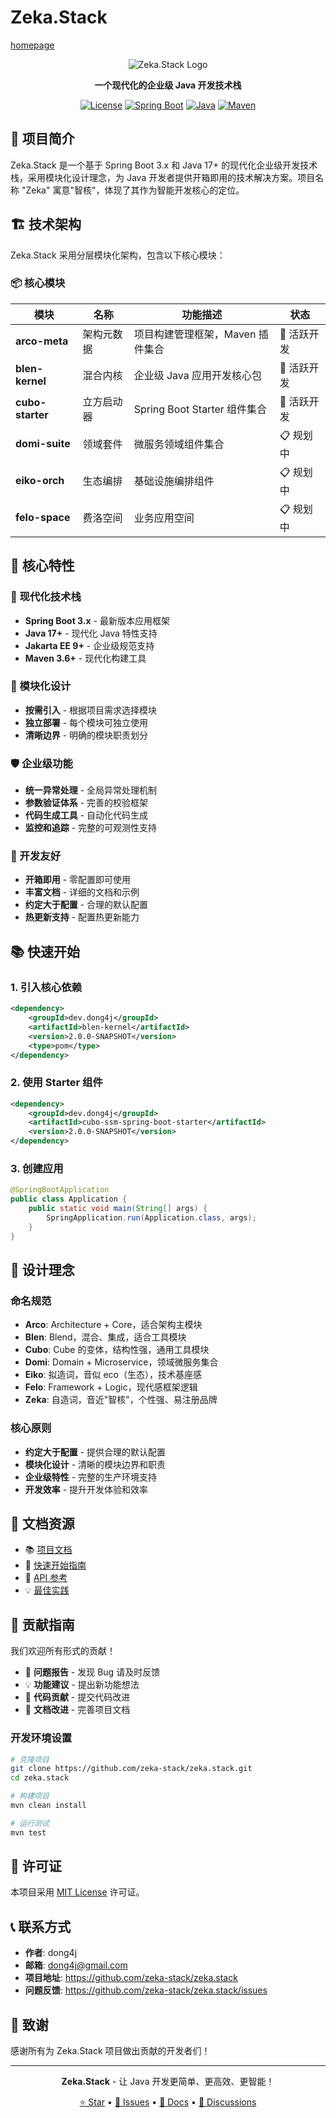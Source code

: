 # Zeka.Stack

[homepage](https://zeka-stack.github.io/#/)

<div align="center">

![Zeka.Stack Logo](https://raw.githubusercontent.com/zeka-stack/zeka.stack/main/supports/icons/icon.svg)

**一个现代化的企业级 Java 开发技术栈**

[![License](https://img.shields.io/badge/License-MIT-blue.svg)](https://opensource.org/licenses/MIT)
[![Spring Boot](https://img.shields.io/badge/Spring%20Boot-3.x-brightgreen.svg)](https://spring.io/projects/spring-boot)
[![Java](https://img.shields.io/badge/Java-17+-orange.svg)](https://openjdk.java.net/)
[![Maven](https://img.shields.io/badge/Maven-3.6+-red.svg)](https://maven.apache.org/)

</div>

## 🌟 项目简介

Zeka.Stack 是一个基于 Spring Boot 3.x 和 Java 17+ 的现代化企业级开发技术栈，采用模块化设计理念，为 Java
开发者提供开箱即用的技术解决方案。项目名称 "Zeka" 寓意"智核"，体现了其作为智能开发核心的定位。

## 🏗️ 技术架构

Zeka.Stack 采用分层模块化架构，包含以下核心模块：

### 📦 核心模块

| 模块               | 名称    | 功能描述                     | 状态      |
|------------------|-------|--------------------------|---------|
| **arco-meta**    | 架构元数据 | 项目构建管理框架，Maven 插件集合      | 🚀 活跃开发 |
| **blen-kernel**  | 混合内核  | 企业级 Java 应用开发核心包         | 🚀 活跃开发 |
| **cubo-starter** | 立方启动器 | Spring Boot Starter 组件集合 | 🚀 活跃开发 |
| **domi-suite**   | 领域套件  | 微服务领域组件集合                | 📋 规划中  |
| **eiko-orch**    | 生态编排  | 基础设施编排组件                 | 📋 规划中  |
| **felo-space**   | 费洛空间  | 业务应用空间                   | 📋 规划中  |

## 🚀 核心特性

### 🎯 现代化技术栈

- **Spring Boot 3.x** - 最新版本应用框架
- **Java 17+** - 现代化 Java 特性支持
- **Jakarta EE 9+** - 企业级规范支持
- **Maven 3.6+** - 现代化构建工具

### 🧩 模块化设计

- **按需引入** - 根据项目需求选择模块
- **独立部署** - 每个模块可独立使用
- **清晰边界** - 明确的模块职责划分

### 🛡️ 企业级功能

- **统一异常处理** - 全局异常处理机制
- **参数验证体系** - 完善的校验框架
- **代码生成工具** - 自动化代码生成
- **监控和追踪** - 完整的可观测性支持

### 🔧 开发友好

- **开箱即用** - 零配置即可使用
- **丰富文档** - 详细的文档和示例
- **约定大于配置** - 合理的默认配置
- **热更新支持** - 配置热更新能力

## 📚 快速开始

### 1. 引入核心依赖

```xml
<dependency>
    <groupId>dev.dong4j</groupId>
    <artifactId>blen-kernel</artifactId>
    <version>2.0.0-SNAPSHOT</version>
    <type>pom</type>
</dependency>
```

### 2. 使用 Starter 组件

```xml
<dependency>
    <groupId>dev.dong4j</groupId>
    <artifactId>cubo-ssm-spring-boot-starter</artifactId>
    <version>2.0.0-SNAPSHOT</version>
</dependency>
```

### 3. 创建应用

```java
@SpringBootApplication
public class Application {
    public static void main(String[] args) {
        SpringApplication.run(Application.class, args);
    }
}
```

## 🎨 设计理念

### 命名规范

- **Arco**: Architecture + Core，适合架构主模块
- **Blen**: Blend，混合、集成，适合工具模块
- **Cubo**: Cube 的变体，结构性强，通用工具模块
- **Domi**: Domain + Microservice，领域微服务集合
- **Eiko**: 拟造词，音似 eco（生态），技术基座感
- **Felo**: Framework + Logic，现代感框架逻辑
- **Zeka**: 自造词，音近"智核"，个性强、易注册品牌

### 核心原则

- **约定大于配置** - 提供合理的默认配置
- **模块化设计** - 清晰的模块边界和职责
- **企业级特性** - 完整的生产环境支持
- **开发效率** - 提升开发体验和效率

## 📖 文档资源

- 📚 [项目文档](https://zeka-stack.github.io/)
- 🚀 [快速开始指南](https://zeka-stack.github.io/docs/getting-started/)
- 🔧 [API 参考](https://zeka-stack.github.io/docs/api/)
- 💡 [最佳实践](https://zeka-stack.github.io/docs/best-practices/)

## 🤝 贡献指南

我们欢迎所有形式的贡献！

- 🐛 **问题报告** - 发现 Bug 请及时反馈
- 💡 **功能建议** - 提出新功能想法
- 🔧 **代码贡献** - 提交代码改进
- 📖 **文档改进** - 完善项目文档

### 开发环境设置

```bash
# 克隆项目
git clone https://github.com/zeka-stack/zeka.stack.git
cd zeka.stack

# 构建项目
mvn clean install

# 运行测试
mvn test
```

## 📄 许可证

本项目采用 [MIT License](LICENSE) 许可证。

## 📞 联系方式

- **作者**: dong4j
- **邮箱**: dong4j@gmail.com
- **项目地址**: https://github.com/zeka-stack/zeka.stack
- **问题反馈**: https://github.com/zeka-stack/zeka.stack/issues

## 🙏 致谢

感谢所有为 Zeka.Stack 项目做出贡献的开发者们！

---

<div align="center">

**Zeka.Stack** - 让 Java 开发更简单、更高效、更智能！

[⭐ Star](https://github.com/zeka-stack/zeka.stack) • [🐛 Issues](https://github.com/zeka-stack/zeka.stack/issues) • [📖 Docs](https://zeka-stack.github.io/) • [💬 Discussions](https://github.com/zeka-stack/zeka.stack/discussions)

</div>